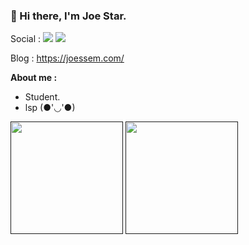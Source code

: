### 👋 Hi there, I'm Joe Star.

Social : [![](https://img.shields.io/badge/twitter-@Joestar094-blue.svg)](https://twitter.com/Joestar094) [![](https://img.shields.io/badge/telegram-@Joe_xim-blue.svg)](https://t.me/Joe_xim) 

Blog : https://joessem.com/

**About me :** 
 
 + Student. 
 + lsp (●'◡'●)



<a href=""><img src="https://github-readme-stats.vercel.app/api?username=bobby285271&show_icons=true&theme=dark" height="180px"></a> 
<a href=""><img src="https://github-readme-stats.vercel.app/api/top-langs/?username=bobby285271&layout=compact&theme=dark" height="180px"></a>
<!--
**MyBules/mybules** is a ✨ _special_ ✨ repository because its `README.md` (this file) appears on your GitHub profile.

Here are some ideas to get you started:

- 🔭 I’m currently working on ...
- 🌱 I’m currently learning ...
- 👯 I’m looking to collaborate on ...
- 🤔 I’m looking for help with ...
- 💬 Ask me about ...
- 📫 How to reach me: ...
- 😄 Pronouns: ...
- ⚡ Fun fact: ...
-->
